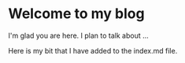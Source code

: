 # Welcome to my blog

I'm glad you are here. I plan to talk about ...

Here is my bit that I have added to the index.md file.
